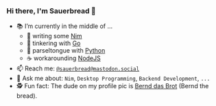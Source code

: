 ### Hi there, I'm Sauerbread :wave:

- :books: I’m currently in the middle of ...
  - :crown: writing some [Nim](https://nim-lang.org/)
  - :hamster: tinkering with [Go](https://go.dev/)
  - :snake: parseltongue with [Python](https://www.python.org/)
  - :coffee: workarounding [NodeJS](https://nodejs.org/)
- :mailbox: Reach me: [`@sauerbread@mastodon.social`](https://mastodon.social/@sauerbread)
- :speech_balloon: Ask me about: `Nim`, `Desktop Programming`, `Backend Development`, `...`
- :detective: Fun fact: The dude on my profile pic is [Bernd das Brot](https://en.wikipedia.org/wiki/Bernd_das_Brot) (Bernd the bread).

<!--
**sauerbread/Sauerbread** is a ✨ _special_ ✨ repository because its `README.md` (this file) appears on your GitHub profile.

Here are some ideas to get you started:

- 🔭 I’m currently working on ...
- 🌱 I’m currently learning ...
- 👯 I’m looking to collaborate on ...
- 🤔 I’m looking for help with ...
- 💬 Ask me about ...
- 📫 How to reach me: ...
- 😄 Pronouns: ...
- ⚡ Fun fact: ...
-->
